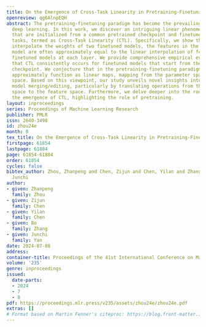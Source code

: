 ```yaml
---
title: On the Emergence of Cross-Task Linearity in Pretraining-Finetuning Paradigm
openreview: qg6AlnpEQH
abstract: The pretraining-finetuning paradigm has become the prevailing trend in modern
  deep learning. In this work, we discover an intriguing linear phenomenon in models
  that are initialized from a common pretrained checkpoint and finetuned on different
  tasks, termed as Cross-Task Linearity (CTL). Specifically, we show that if we linearly
  interpolate the weights of two finetuned models, the features in the weight-interpolated
  model are often approximately equal to the linear interpolation of features in two
  finetuned models at each layer. We provide comprehensive empirical evidence supporting
  that CTL consistently occurs for finetuned models that start from the same pretrained
  checkpoint. We conjecture that in the pretraining-finetuning paradigm, neural networks
  approximately function as linear maps, mapping from the parameter space to the feature
  space. Based on this viewpoint, our study unveils novel insights into explaining
  model merging/editing, particularly by translating operations from the parameter
  space to the feature space. Furthermore, we delve deeper into the root cause for
  the emergence of CTL, highlighting the role of pretraining.
layout: inproceedings
series: Proceedings of Machine Learning Research
publisher: PMLR
issn: 2640-3498
id: zhou24e
month: 0
tex_title: On the Emergence of Cross-Task Linearity in Pretraining-Finetuning Paradigm
firstpage: 61854
lastpage: 61884
page: 61854-61884
order: 61854
cycles: false
bibtex_author: Zhou, Zhanpeng and Chen, Zijun and Chen, Yilan and Zhang, Bo and Yan,
  Junchi
author:
- given: Zhanpeng
  family: Zhou
- given: Zijun
  family: Chen
- given: Yilan
  family: Chen
- given: Bo
  family: Zhang
- given: Junchi
  family: Yan
date: 2024-07-08
address:
container-title: Proceedings of the 41st International Conference on Machine Learning
volume: '235'
genre: inproceedings
issued:
  date-parts:
  - 2024
  - 7
  - 8
pdf: https://proceedings.mlr.press/v235/assets/zhou24e/zhou24e.pdf
extras: []
# Format based on Martin Fenner's citeproc: https://blog.front-matter.io/posts/citeproc-yaml-for-bibliographies/
---
```

